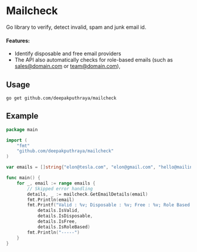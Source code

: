 # Mailcheck
Go library to verify, detect invalid, spam and junk email id.              


#### Features:
- Identify disposable and free email providers
- The API also automatically checks for role-based emails (such as sales@domain.com or team@domain.com),

## Usage

```shell script
go get github.com/deepakputhraya/mailcheck
```

## Example

```go
package main

import (
	"fmt"
	"github.com/deepakputhraya/mailcheck"
)

var emails = []string{"elon@tesla.com", "elon@gmail.com", "hello@mailinator.com"}

func main() {
	for _, email := range emails {
		// Skipped error handling
		details, _ := mailcheck.GetEmailDetails(email)
		fmt.Println(email)
		fmt.Printf("Valid : %v; Disposable : %v; Free : %v; Role Based : %v\n",
			details.IsValid,
			details.IsDisposable,
			details.IsFree,
			details.IsRoleBased)
		fmt.Println("-----")
	}
}
```